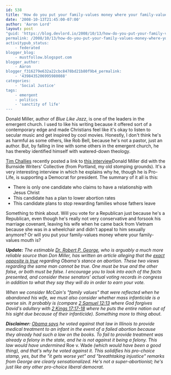 ```yaml
---
id: 538
title: 'How do you put your family-values money where your family-values mouth is?'
date: '2008-10-13T21:45:00-07:00'
author: 'Aaron Lord'
layout: post
"guid: 'https://blog.devlord.io/2008/10/13/how-do-you-put-your-family-values-money-where-your-family-values-mouth-is/'
permalink: /2008/10/13/how-do-you-put-your-family-values-money-where-your-family-values-mouth-is/
activitypub_status:
    - federated
blogger_blog:
    - mustfollow.blogspot.com
blogger_author:
    - Aaron
blogger_f316279e632a22cbc8478bd21b80f9b4_permalink:
    - '4398435206995980088'
categories:
    - 'Social Justice'
tags:
    - emergent
    - politics
    - 'sanctity of life'
---
```


Donald Miller, author of <em><a>Blue Like Jazz</a></em>, is one of the leaders in the emergent church. I used to like his writing because it offered sort of a contemporary edge and made Christians feel like it's okay to listen to secular music and get inspired by cool movies. Honestly, I don't think he's as harmful as some others, like Rob Bell, because he's not a pastor, just an author. But, by falling in line with some others in the emergent church, he has thereby identified himself with watered-down theology.

<a href="http://www.challies.com/sideblog/archives/2008/10/a_la_carte_1013_2.php">Tim Challies</a> recently posted a link to <a href="http://burnsidewriterscollective.blogspot.com/2008/09/interview-with-donald-miller.html">this interview</a>Donald Miller did with the Burnside Writers' Collective (from Portland, my old stomping grounds). It's a very interesting interview in which he explains why he, though he is Pro-Life, is supporting a Democrat for president. The summary of it all is this:
<ul>
	<li>There is only one candidate who claims to have a relationship with Jesus Christ</li>
	<li>This candidate has a plan to lower abortion rates</li>
	<li>This candidate plans to stop rewarding families whose fathers leave</li>
</ul>
Something to think about. Will you vote for a Republican just because he's a Republican, even though he's really not very conservative and forsook his marriage covenant, leaving his wife when he came back from Vietnam because she was in a wheelchair and didn't appeal to him sexually anymore? Or will you put your family-values money where your family-values mouth is?

<em><strong>Update:</strong> The estimable <a href="http://en.wikipedia.org/wiki/Robert_P._George">Dr. Robert P. George</a>, who is arguably a much more reliable source than Don Miller, has written an article alleging that the <a href="http://thepublicdiscourse.com/viewarticle.php?selectedarticle=2008.10.14_George_Robert_Obama's%20Abortion%20Extremism_.xml">exact opposite is true</a> regarding Obama's stance on abortion. These two views regarding the same man cannot be true. One must be true and the other false, or both must be false. I encourage you to look into each of the facts presented, and consider these senators' actual voting records in congress in addition to what they say they will do in order to earn your vote.</em>

<em>When we consider McCain's "family values" that were reflected when he abandoned his wife, we must also consider whether mass infanticide is a worse sin. It probably is (compare <a href="http://www.gnpcb.org/esv/search/?q=2+Samuel+12:7-15">2 Samuel 12:13</a> where God forgives David's adultery with <a href="http://www.gnpcb.org/esv/search/?q=2+Kings+17:14-18">2 Kings 17:17-18</a> where he puts the entire nation out of his sight due because of their infanticide). Something more to thing about.</em>

<em><strong>Disclaimer:</strong> <a href="http://www.latimes.com/news/politics/la-na-factcheck16-2008oct16,0,5905242.story">Obama says</a> he voted against that law in Illinois to provide medical treatment to an infant in the event of a failed abortion because they already had such a law on the books. To fail to provide treatment was already a felony in the state, and he is not against it being a felony. This law would have undermined </em>Roe v. Wade<em> (which would have been a good thing), and that's why he voted against it. This solidifies his pro-choice stamp, yes, but the "it gets worse yet" and "breathtaking injustice" remarks from George are clearly sensationalized. He's not a super-abortionist; he's just like any other pro-choice liberal democrat.</em>
<div class="blogger-post-footer"><img src="" alt="" width="1" height="1" /></div>